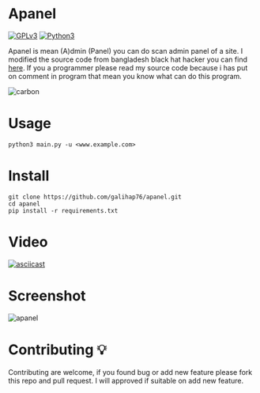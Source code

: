 # Apanel

[![GPLv3](https://img.shields.io/badge/license-GPLv3-blue)](https://img.shields.io/badge/license-GPLv3-blue)
[![Python3](https://img.shields.io/badge/language-Python3-red)](https://img.shields.io/badge/language-Python3-red)

Apanel is mean (A)dmin (Panel) you can do scan admin panel of a site. I modified the source code from bangladesh black hat hacker you can find <a href="https://github.com/bdblackhat/admin-panel-finder">here</a>. If you a programmer please read my source code because i has put on comment in program that mean you know what can do this program.

![carbon](https://user-images.githubusercontent.com/83481679/184478673-e0f38559-967f-4c11-89ce-17e4fe5220f2.png)

# Usage
```
python3 main.py -u <www.example.com>
```

# Install
```
git clone https://github.com/galihap76/apanel.git
cd apanel
pip install -r requirements.txt
```

# Video
[![asciicast](https://asciinema.org/a/YDh5FvklfQcdfZ7K7XPF0GmuT.svg)](https://asciinema.org/a/YDh5FvklfQcdfZ7K7XPF0GmuT)

# Screenshot
![apanel](https://user-images.githubusercontent.com/83481679/184478172-3daf5843-3949-4d17-96bf-74fb881745a2.png)

# Contributing 💡
Contributing are welcome, if you found bug or add new feature please fork this repo and pull request. I will approved if suitable on add new feature.
